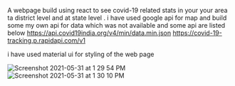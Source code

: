 A webpage build using react to see covid-19 related stats in your your area ta district level and at state level .
i have used google api for map and build some my own api for data which was not available and some api are listed below
https://api.covid19india.org/v4/min/data.min.json
https://covid-19-tracking.p.rapidapi.com/v1

i have used material ui for styling of the web page 

![Screenshot 2021-05-31 at 1 29 54 PM](https://user-images.githubusercontent.com/66991625/120160811-4bb1a580-c214-11eb-8ff2-2784b883811b.png)
![Screenshot 2021-05-31 at 1 30 10 PM](https://user-images.githubusercontent.com/66991625/120160847-55d3a400-c214-11eb-957b-bd1415f11429.png)
